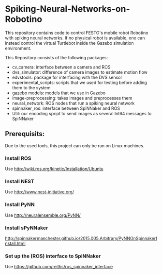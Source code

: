 # Spiking-Neural-Networks-on-Robotino

This repository contains code to control FESTO's mobile robot Robotino with spiking neural networks. 
If no physical robot is available, one can instead control the virtual Turtlebot inside the Gazebo simulation environment. 

This Repository consists of the following packages:
- cv_camera:               interface between a camera and ROS
- dvs_simulator:           difference of camera images to estimate motion flow
- edvstools:               package for interfacing with the DVS sensor
- experimental_scripts:    scripts that we used for testing before adding them to the system
- gazebo models:           models that we use in Gazebo
- image-preprocessing:     takes images and preprocesses them
- neural_network:          ROS nodes that run a spiking neural network
- spinnaker_ros:           interface between SpiNNaker and ROS
- Util:                    our encoding spript to send images as several Int64 messages to SpiNNaker
    


## Prerequisits:
Due to the used tools, this project can only be run on Linux machines. 
### Install ROS
Use http://wiki.ros.org/kinetic/Installation/Ubuntu
### Install NEST
Use http://www.nest-initiative.org/
### Install PyNN
Use http://neuralensemble.org/PyNN/
### Install sPyNNaker
http://spinnakermanchester.github.io/2015.005.Arbitrary/PyNNOnSpinnakerInstall.html
### Set up the (ROS) interface to SpiNNaker
Use https://github.com/reiths/ros_spinnaker_interface


 
